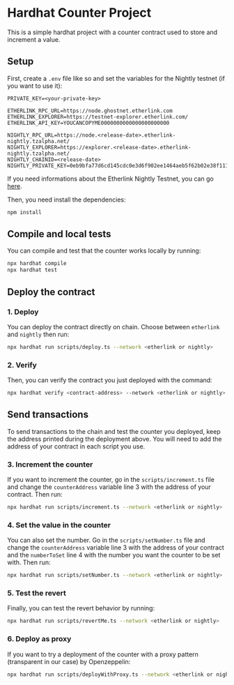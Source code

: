 # Hardhat Counter Project

This is a simple hardhat project with a counter contract used to store and increment a value.

## Setup

First, create a `.env` file like so and set the variables for the Nightly testnet (if you want to use it):
```
PRIVATE_KEY=<your-private-key>

ETHERLINK_RPC_URL=https://node.ghostnet.etherlink.com
ETHERLINK_EXPLORER=https://testnet-explorer.etherlink.com/
ETHERLINK_API_KEY=YOUCANCOPYME0000000000000000000000

NIGHTLY_RPC_URL=https://node.<release-date>.etherlink-nightly.tzalpha.net/
NIGHTLY_EXPLORER=https://explorer.<release-date>.etherlink-nightly.tzalpha.net/
NIGHTLY_CHAINID=<release-date>
NIGHTLY_PRIVATE_KEY=0eb9bfa77d6cd145cdc0e3d6f902ee1464aeb5f62b02e38f111c9b60cd3adab5
```

If you need informations about the Etherlink Nightly Testnet, you can go [here](https://etherlink-nightly.tzalpha.net).

Then, you need install the dependencies:
```bash
npm install
```

## Compile and local tests

You can compile and test that the counter works locally by running:
```bash
npx hardhat compile
npx hardhat test
```

## Deploy the contract

### 1. Deploy
You can deploy the contract directly on chain. Choose between `etherlink` and `nightly` then run:
```bash
npx hardhat run scripts/deploy.ts --network <etherlink or nightly>
```

### 2. Verify
Then, you can verify the contract you just deployed with the command:
```bash
npx hardhat verify <contract-address> --network <etherlink or nightly>
```

## Send transactions

To send transactions to the chain and test the counter you deployed, keep the address printed during the deployment above. You will need to add the address of your contract in each script you use.

### 3. Increment the counter

If you want to increment the counter, go in the `scripts/increment.ts` file and change the `counterAddress` variable line 3 with the address of your contract. Then run:
```bash
npx hardhat run scripts/increment.ts --network <etherlink or nightly>
```

### 4. Set the value in the counter

You can also set the number. Go in the `scripts/setNumber.ts` file and change the `counterAddress` variable line 3 with the address of your contract and the `numberToSet` line 4 with the number you want the counter to be set with. Then run:
```bash
npx hardhat run scripts/setNumber.ts --network <etherlink or nightly>
```

### 5. Test the revert

Finally, you can test the revert behavior by running:
```bash
npx hardhat run scripts/revertMe.ts --network <etherlink or nightly>
```

### 6. Deploy as proxy

If you want to try a deployment of the counter with a proxy pattern (transparent in our case) by Openzeppelin:
```bash
npx hardhat run scripts/deployWithProxy.ts --network <etherlink or nightly>
```

